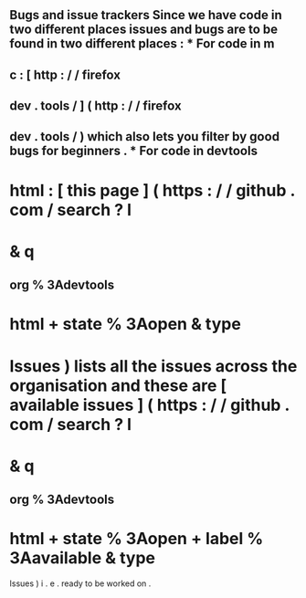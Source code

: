 #
Bugs
and
issue
trackers
Since
we
have
code
in
two
different
places
issues
and
bugs
are
to
be
found
in
two
different
places
:
*
For
code
in
m
-
c
:
[
http
:
/
/
firefox
-
dev
.
tools
/
]
(
http
:
/
/
firefox
-
dev
.
tools
/
)
which
also
lets
you
filter
by
good
bugs
for
beginners
.
*
For
code
in
devtools
-
html
:
[
this
page
]
(
https
:
/
/
github
.
com
/
search
?
l
=
&
q
=
org
%
3Adevtools
-
html
+
state
%
3Aopen
&
type
=
Issues
)
lists
all
the
issues
across
the
organisation
and
these
are
[
available
issues
]
(
https
:
/
/
github
.
com
/
search
?
l
=
&
q
=
org
%
3Adevtools
-
html
+
state
%
3Aopen
+
label
%
3Aavailable
&
type
=
Issues
)
i
.
e
.
ready
to
be
worked
on
.
